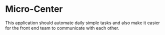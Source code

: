 # Micro-Center

This application should automate daily simple tasks and also make it easier for the front end team to communicate with each other.
